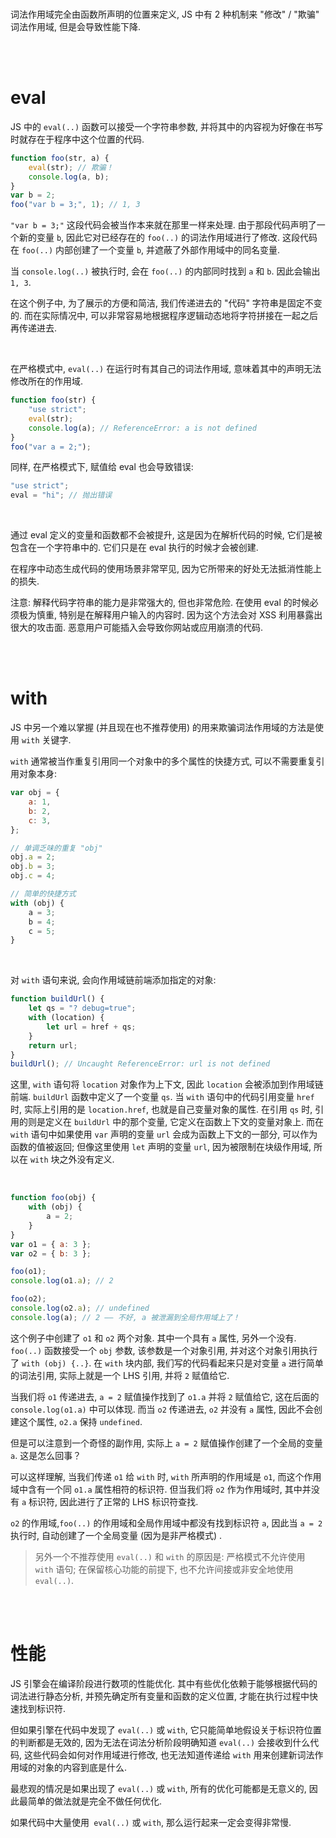 <br>

词法作用域完全由函数所声明的位置来定义, JS 中有 2 种机制来 "修改" / "欺骗" 词法作用域, 但是会导致性能下降.

<br><br>

# eval

JS 中的 `eval(..)` 函数可以接受一个字符串参数, 并将其中的内容视为好像在书写时就存在于程序中这个位置的代码.

```js
function foo(str, a) {
    eval(str); // 欺骗！
    console.log(a, b);
}
var b = 2;
foo("var b = 3;", 1); // 1, 3
```

`"var b = 3;"` 这段代码会被当作本来就在那里一样来处理. 由于那段代码声明了一个新的变量 `b`, 因此它对已经存在的 `foo(..)` 的词法作用域进行了修改. 这段代码在 `foo(..)` 内部创建了一个变量 `b`, 并遮蔽了外部作用域中的同名变量.

当 `console.log(..)` 被执行时, 会在 `foo(..)` 的内部同时找到 `a` 和 `b`. 因此会输出 `1, 3`.

在这个例子中, 为了展示的方便和简洁, 我们传递进去的 "代码" 字符串是固定不变的. 而在实际情况中, 可以非常容易地根据程序逻辑动态地将字符拼接在一起之后再传递进去.

<br>

在严格模式中, `eval(..)` 在运行时有其自己的词法作用域, 意味着其中的声明无法修改所在的作用域.

```js
function foo(str) {
    "use strict";
    eval(str);
    console.log(a); // ReferenceError: a is not defined
}
foo("var a = 2;");
```

同样, 在严格模式下, 赋值给 eval 也会导致错误:

```js
"use strict";
eval = "hi"; // 抛出错误
```

<br>

通过 eval 定义的变量和函数都不会被提升, 这是因为在解析代码的时候, 它们是被包含在一个字符串中的. 它们只是在 eval 执行的时候才会被创建.

在程序中动态生成代码的使用场景非常罕见, 因为它所带来的好处无法抵消性能上的损失.

注意: 解释代码字符串的能力是非常强大的, 但也非常危险. 在使用 eval 的时候必须极为慎重, 特别是在解释用户输入的内容时. 因为这个方法会对 XSS 利用暴露出很大的攻击面. 恶意用户可能插入会导致你网站或应用崩溃的代码.

<br><br>

# with

JS 中另一个难以掌握 (并且现在也不推荐使用) 的用来欺骗词法作用域的方法是使用 `with` 关键字.

`with` 通常被当作重复引用同一个对象中的多个属性的快捷方式, 可以不需要重复引用对象本身:

```js
var obj = {
    a: 1,
    b: 2,
    c: 3,
};

// 单调乏味的重复 "obj"
obj.a = 2;
obj.b = 3;
obj.c = 4;

// 简单的快捷方式
with (obj) {
    a = 3;
    b = 4;
    c = 5;
}
```

<br>

对 `with` 语句来说, 会向作用域链前端添加指定的对象:

```js
function buildUrl() {
    let qs = "? debug=true";
    with (location) {
        let url = href + qs;
    }
    return url;
}
buildUrl(); // Uncaught ReferenceError: url is not defined
```

这里, `with` 语句将 `location` 对象作为上下文, 因此 `location` 会被添加到作用域链前端. `buildUrl` 函数中定义了一个变量 `qs`. 当 `with` 语句中的代码引用变量 `href` 时, 实际上引用的是 `location.href`, 也就是自己变量对象的属性. 在引用 `qs` 时, 引用的则是定义在 `buildUrl` 中的那个变量, 它定义在函数上下文的变量对象上. 而在 `with` 语句中如果使用 `var` 声明的变量 `url` 会成为函数上下文的一部分, 可以作为函数的值被返回; 但像这里使用 `let` 声明的变量 `url`, 因为被限制在块级作用域, 所以在 `with` 块之外没有定义.

<br>

```js
function foo(obj) {
    with (obj) {
        a = 2;
    }
}
var o1 = { a: 3 };
var o2 = { b: 3 };

foo(o1);
console.log(o1.a); // 2

foo(o2);
console.log(o2.a); // undefined
console.log(a); // 2 —— 不好, a 被泄漏到全局作用域上了！
```

这个例子中创建了 `o1` 和 `o2` 两个对象. 其中一个具有 `a` 属性, 另外一个没有. `foo(..)` 函数接受一个 `obj` 参数, 该参数是一个对象引用, 并对这个对象引用执行了 `with (obj) {..}`. 在 `with` 块内部, 我们写的代码看起来只是对变量 `a` 进行简单的词法引用, 实际上就是一个 LHS 引用, 并将 `2` 赋值给它.

当我们将 `o1` 传递进去, `a = 2` 赋值操作找到了 `o1.a` 并将 `2` 赋值给它, 这在后面的 `console.log(o1.a)` 中可以体现. 而当 `o2` 传递进去, `o2` 并没有 `a` 属性, 因此不会创建这个属性, `o2.a` 保持 `undefined`.

但是可以注意到一个奇怪的副作用, 实际上 `a = 2` 赋值操作创建了一个全局的变量 `a`. 这是怎么回事？

可以这样理解, 当我们传递 `o1` 给 `with` 时, `with` 所声明的作用域是 `o1`, 而这个作用域中含有一个同 `o1.a` 属性相符的标识符. 但当我们将 `o2` 作为作用域时, 其中并没有 `a` 标识符, 因此进行了正常的 LHS 标识符查找.

`o2` 的作用域,`foo(..)` 的作用域和全局作用域中都没有找到标识符 `a`, 因此当 `a = 2` 执行时, 自动创建了一个全局变量 (因为是非严格模式) .

> 另外一个不推荐使用 `eval(..)` 和 `with` 的原因是: 严格模式不允许使用 `with` 语句; 在保留核心功能的前提下, 也不允许间接或非安全地使用 `eval(..)`.

<br><br>

# 性能

JS 引擎会在编译阶段进行数项的性能优化. 其中有些优化依赖于能够根据代码的词法进行静态分析, 并预先确定所有变量和函数的定义位置, 才能在执行过程中快速找到标识符.

但如果引擎在代码中发现了 `eval(..)` 或 `with`, 它只能简单地假设关于标识符位置的判断都是无效的, 因为无法在词法分析阶段明确知道 `eval(..)` 会接收到什么代码, 这些代码会如何对作用域进行修改, 也无法知道传递给 `with` 用来创建新词法作用域的对象的内容到底是什么.

最悲观的情况是如果出现了 `eval(..)` 或 `with`, 所有的优化可能都是无意义的, 因此最简单的做法就是完全不做任何优化.

如果代码中大量使用` eval(..)` 或 `with`, 那么运行起来一定会变得非常慢.

<br>
